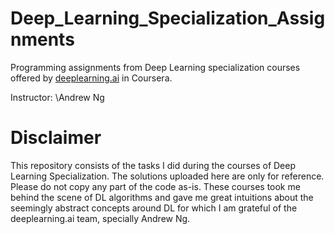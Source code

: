 # Deep_Learning_Specialization_Assignments

Programming assignments from Deep Learning specialization courses offered by [deeplearning.ai](https://www.deeplearning.ai/) in Coursera.

Instructor: \Andrew Ng

# Disclaimer

This repository consists of the tasks I did during the courses of Deep Learning Specialization. The solutions uploaded here are only for reference. Please do not copy any part of the code as-is. These courses took me behind the scene of DL algorithms and gave me great intuitions about the seemingly abstract concepts around DL for which I am grateful of the deeplearning.ai team, specially Andrew Ng. 
